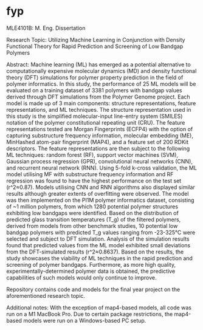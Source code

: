 # fyp
MLE4101B: M. Eng. Dissertation

Research Topic: Utilizing Machine Learning in Conjunction with Density Functional Theory for Rapid Prediction and Screening of Low Bandgap Polymers

Abstract: Machine learning (ML) has emerged as a potential alternative to computationally expensive molecular dynamics (MD) and density functional theory (DFT) simulations for polymer property prediction in the field of polymer informatics. In this study, the performance of 25 ML models will be evaluated on a training dataset of 3381 polymers with bandgap values derived through DFT simulations from the Polymer Genome project. Each model is made up of 3 main components: structure representations, feature representations, and ML techniques. The structure representation used in this study is the simplified molecular-input line-entry system (SMILES) notation of the polymer constitutional repeating unit (CRU). The feature representations tested are Morgan Fingerprints (ECFP4) with the option of capturing substructure frequency information, molecular embedding (ME), MinHashed atom-pair fingerprint (MAP4), and a feature set of 200 RDKit descriptors. The feature representations are then subject to the following ML techniques: random forest (RF), support vector machines (SVM), Gaussian process regression (GPR), convolutional neural networks (CNN), and recurrent neural network (RNN).  Using 5-fold k-cross validation, the ML model utilising MF with substructure frequency information and RF regression was found to have the highest performance on the test set (r^2≈0.87). Models utilising CNN and RNN algorithms also displayed similar results although greater extents of overfitting were observed. The model was then implemented on the PI1M polymer informatics dataset, consisting of ~1 million polymers, from which 1280 potential polymer structures exhibiting low bandgaps were identified. Based on the distribution of predicted glass transition temperatures (T_g) of the filtered polymers, derived from models from other benchmark studies, 10 potential low bandgap polymers with predicted T_g values ranging from -23-325°C were selected and subject to DFT simulation. Analysis of the simulation results found that predicted values from the ML model exhibited small deviations from the DFT-simulated results (r^2≈0.8637). Based on the results, the study showcases the viability of ML techniques in the rapid prediction and screening of polymer bandgaps. Furthermore, as more high quality, experimentally-determined polymer data is obtained, the predictive capabilities of such models would only continue to improve.

Repository contains code and models for the final year project on the aforementioned research topic.

Additional notes: With the exception of map4-based models, all code was run on a M1 MacBook Pro. Due to certain package restrictions, the map4-based models were run on a Windows-based PC setup.
